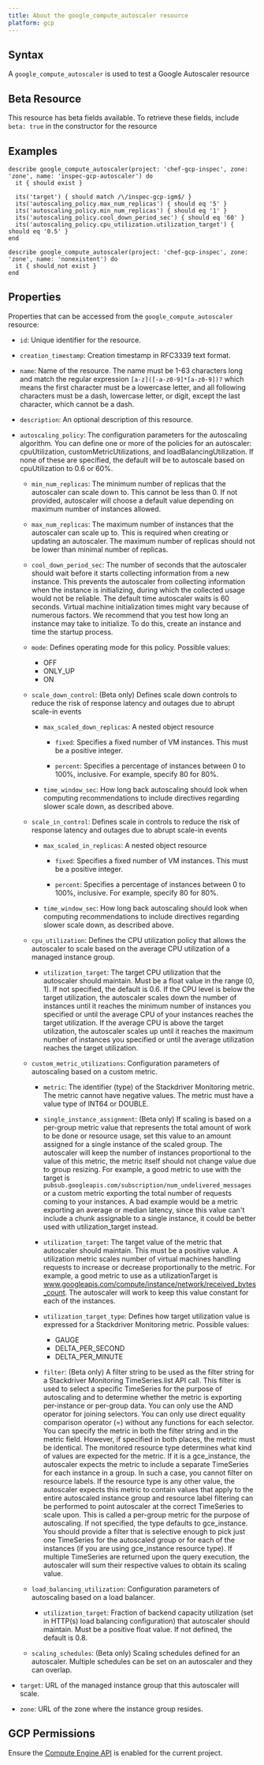 ```yaml
---
title: About the google_compute_autoscaler resource
platform: gcp
---
```


## Syntax
A `google_compute_autoscaler` is used to test a Google Autoscaler resource


## Beta Resource
This resource has beta fields available. To retrieve these fields, include `beta: true` in the constructor for the resource

## Examples
```
describe google_compute_autoscaler(project: 'chef-gcp-inspec', zone: 'zone', name: 'inspec-gcp-autoscaler') do
  it { should exist }

  its('target') { should match /\/inspec-gcp-igm$/ }
  its('autoscaling_policy.max_num_replicas') { should eq '5' }
  its('autoscaling_policy.min_num_replicas') { should eq '1' }
  its('autoscaling_policy.cool_down_period_sec') { should eq '60' }
  its('autoscaling_policy.cpu_utilization.utilization_target') { should eq '0.5' }
end

describe google_compute_autoscaler(project: 'chef-gcp-inspec', zone: 'zone', name: 'nonexistent') do
  it { should_not exist }
end
```

## Properties
Properties that can be accessed from the `google_compute_autoscaler` resource:


  * `id`: Unique identifier for the resource.

  * `creation_timestamp`: Creation timestamp in RFC3339 text format.

  * `name`: Name of the resource. The name must be 1-63 characters long and match the regular expression `[a-z]([-a-z0-9]*[a-z0-9])?` which means the first character must be a lowercase letter, and all following characters must be a dash, lowercase letter, or digit, except the last character, which cannot be a dash.

  * `description`: An optional description of this resource.

  * `autoscaling_policy`: The configuration parameters for the autoscaling algorithm. You can define one or more of the policies for an autoscaler: cpuUtilization, customMetricUtilizations, and loadBalancingUtilization.  If none of these are specified, the default will be to autoscale based on cpuUtilization to 0.6 or 60%.

    * `min_num_replicas`: The minimum number of replicas that the autoscaler can scale down to. This cannot be less than 0. If not provided, autoscaler will choose a default value depending on maximum number of instances allowed.

    * `max_num_replicas`: The maximum number of instances that the autoscaler can scale up to. This is required when creating or updating an autoscaler. The maximum number of replicas should not be lower than minimal number of replicas.

    * `cool_down_period_sec`: The number of seconds that the autoscaler should wait before it starts collecting information from a new instance. This prevents the autoscaler from collecting information when the instance is initializing, during which the collected usage would not be reliable. The default time autoscaler waits is 60 seconds.  Virtual machine initialization times might vary because of numerous factors. We recommend that you test how long an instance may take to initialize. To do this, create an instance and time the startup process.

    * `mode`: Defines operating mode for this policy.
    Possible values:
      * OFF
      * ONLY_UP
      * ON

    * `scale_down_control`: (Beta only) Defines scale down controls to reduce the risk of response latency and outages due to abrupt scale-in events

      * `max_scaled_down_replicas`: A nested object resource

        * `fixed`: Specifies a fixed number of VM instances. This must be a positive integer.

        * `percent`: Specifies a percentage of instances between 0 to 100%, inclusive. For example, specify 80 for 80%.

      * `time_window_sec`: How long back autoscaling should look when computing recommendations to include directives regarding slower scale down, as described above.

    * `scale_in_control`: Defines scale in controls to reduce the risk of response latency and outages due to abrupt scale-in events

      * `max_scaled_in_replicas`: A nested object resource

        * `fixed`: Specifies a fixed number of VM instances. This must be a positive integer.

        * `percent`: Specifies a percentage of instances between 0 to 100%, inclusive. For example, specify 80 for 80%.

      * `time_window_sec`: How long back autoscaling should look when computing recommendations to include directives regarding slower scale down, as described above.

    * `cpu_utilization`: Defines the CPU utilization policy that allows the autoscaler to scale based on the average CPU utilization of a managed instance group.

      * `utilization_target`: The target CPU utilization that the autoscaler should maintain. Must be a float value in the range (0, 1]. If not specified, the default is 0.6.  If the CPU level is below the target utilization, the autoscaler scales down the number of instances until it reaches the minimum number of instances you specified or until the average CPU of your instances reaches the target utilization.  If the average CPU is above the target utilization, the autoscaler scales up until it reaches the maximum number of instances you specified or until the average utilization reaches the target utilization.

    * `custom_metric_utilizations`: Configuration parameters of autoscaling based on a custom metric.

      * `metric`: The identifier (type) of the Stackdriver Monitoring metric. The metric cannot have negative values.  The metric must have a value type of INT64 or DOUBLE.

      * `single_instance_assignment`: (Beta only) If scaling is based on a per-group metric value that represents the total amount of work to be done or resource usage, set this value to an amount assigned for a single instance of the scaled group. The autoscaler will keep the number of instances proportional to the value of this metric, the metric itself should not change value due to group resizing.  For example, a good metric to use with the target is `pubsub.googleapis.com/subscription/num_undelivered_messages` or a custom metric exporting the total number of requests coming to your instances.  A bad example would be a metric exporting an average or median latency, since this value can't include a chunk assignable to a single instance, it could be better used with utilization_target instead.

      * `utilization_target`: The target value of the metric that autoscaler should maintain. This must be a positive value. A utilization metric scales number of virtual machines handling requests to increase or decrease proportionally to the metric.  For example, a good metric to use as a utilizationTarget is www.googleapis.com/compute/instance/network/received_bytes_count. The autoscaler will work to keep this value constant for each of the instances.

      * `utilization_target_type`: Defines how target utilization value is expressed for a Stackdriver Monitoring metric.
      Possible values:
        * GAUGE
        * DELTA_PER_SECOND
        * DELTA_PER_MINUTE

      * `filter`: (Beta only) A filter string to be used as the filter string for a Stackdriver Monitoring TimeSeries.list API call. This filter is used to select a specific TimeSeries for the purpose of autoscaling and to determine whether the metric is exporting per-instance or per-group data.  You can only use the AND operator for joining selectors. You can only use direct equality comparison operator (=) without any functions for each selector. You can specify the metric in both the filter string and in the metric field. However, if specified in both places, the metric must be identical.  The monitored resource type determines what kind of values are expected for the metric. If it is a gce_instance, the autoscaler expects the metric to include a separate TimeSeries for each instance in a group. In such a case, you cannot filter on resource labels.  If the resource type is any other value, the autoscaler expects this metric to contain values that apply to the entire autoscaled instance group and resource label filtering can be performed to point autoscaler at the correct TimeSeries to scale upon. This is called a per-group metric for the purpose of autoscaling.  If not specified, the type defaults to gce_instance.  You should provide a filter that is selective enough to pick just one TimeSeries for the autoscaled group or for each of the instances (if you are using gce_instance resource type). If multiple TimeSeries are returned upon the query execution, the autoscaler will sum their respective values to obtain its scaling value.

    * `load_balancing_utilization`: Configuration parameters of autoscaling based on a load balancer.

      * `utilization_target`: Fraction of backend capacity utilization (set in HTTP(s) load balancing configuration) that autoscaler should maintain. Must be a positive float value. If not defined, the default is 0.8.

    * `scaling_schedules`: (Beta only) Scaling schedules defined for an autoscaler. Multiple schedules can be set on an autoscaler and they can overlap.

  * `target`: URL of the managed instance group that this autoscaler will scale.

  * `zone`: URL of the zone where the instance group resides.


## GCP Permissions

Ensure the [Compute Engine API](https://console.cloud.google.com/apis/library/compute.googleapis.com/) is enabled for the current project.
